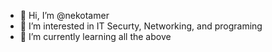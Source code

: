- 👋 Hi, I’m @nekotamer
- 👀 I’m interested in IT Securty, Networking, and programing
- 🌱 I’m currently learning all the above

<!---
nekotamer/nekotamer is a ✨ special ✨ repository because its `README.md` (this file) appears on your GitHub profile.
You can click the Preview link to take a look at your changes.
--->

